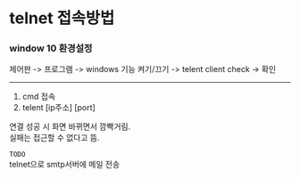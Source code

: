 
# telnet 접속방법


### window 10 환경설정
제어판 -> 프로그램 -> windows 기능 켜기/끄기 -> telent client check -> 확인  

---
1. cmd 접속  
2. telent [ip주소] [port]  

연결 성공 시 화면 바뀌면서 깜빡거림.  
실패는 접근할 수 없다고 뜸.  


`TODO`  
telnet으로 smtp서버에 메일 전송  


